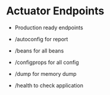# Actuator Endpoints

- Production ready endpoints

* /autoconfig for report

* /beans for all beans

* /configprops for all config

* /dump for memory dump

* /health to check application

